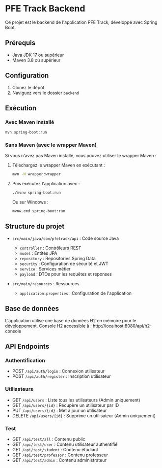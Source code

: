 # PFE Track Backend

Ce projet est le backend de l'application PFE Track, développé avec Spring Boot.

## Prérequis

- Java JDK 17 ou supérieur
- Maven 3.8 ou supérieur

## Configuration

1. Clonez le dépôt
2. Naviguez vers le dossier `backend`

## Exécution

### Avec Maven installé

```bash
mvn spring-boot:run
```

### Sans Maven (avec le wrapper Maven)

Si vous n'avez pas Maven installé, vous pouvez utiliser le wrapper Maven :

1. Téléchargez le wrapper Maven en exécutant :
   ```bash
   mvn -N wrapper:wrapper
   ```

2. Puis exécutez l'application avec :
   ```bash
   ./mvnw spring-boot:run
   ```
   Ou sur Windows :
   ```bash
   mvnw.cmd spring-boot:run
   ```

## Structure du projet

- `src/main/java/com/pfetrack/api` : Code source Java
  - `controller` : Contrôleurs REST
  - `model` : Entités JPA
  - `repository` : Repositories Spring Data
  - `security` : Configuration de sécurité et JWT
  - `service` : Services métier
  - `payload` : DTOs pour les requêtes et réponses

- `src/main/resources` : Ressources
  - `application.properties` : Configuration de l'application

## Base de données

L'application utilise une base de données H2 en mémoire pour le développement.
Console H2 accessible à : http://localhost:8080/api/h2-console

## API Endpoints

### Authentification

- POST `/api/auth/login` : Connexion utilisateur
- POST `/api/auth/register` : Inscription utilisateur

### Utilisateurs

- GET `/api/users` : Liste tous les utilisateurs (Admin uniquement)
- GET `/api/users/{id}` : Récupère un utilisateur par ID
- PUT `/api/users/{id}` : Met à jour un utilisateur
- DELETE `/api/users/{id}` : Supprime un utilisateur (Admin uniquement)

### Test

- GET `/api/test/all` : Contenu public
- GET `/api/test/user` : Contenu utilisateur authentifié
- GET `/api/test/student` : Contenu étudiant
- GET `/api/test/professor` : Contenu professeur
- GET `/api/test/admin` : Contenu administrateur